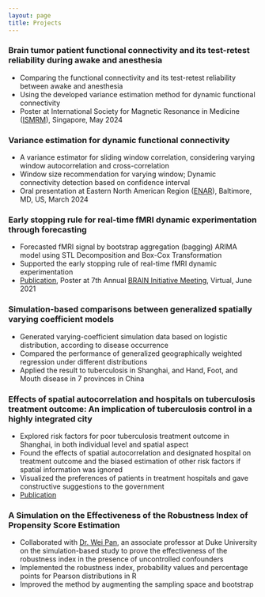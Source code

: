 ```yaml
---
layout: page
title: Projects
---
```



### Brain tumor patient functional connectivity and its test-retest reliability during awake and anesthesia        
*	Comparing the functional connectivity and its test-retest reliability between awake and anesthesia
*	Using the developed variance estimation method for dynamic functional connectivity
*	Poster at International Society for Magnetic Resonance in Medicine ([ISMRM](https://www.ismrm.org/24m/)), Singapore, May 2024

### Variance estimation for dynamic functional connectivity 						             
*	A variance estimator for sliding window correlation, considering varying window autocorrelation and cross-correlation
*	Window size recommendation for varying window; Dynamic connectivity detection based on confidence interval
*	Oral presentation at Eastern North American Region ([ENAR](https://www.enar.org/meetings/spring2024/)), Baltimore, MD, US, March 2024

### Early stopping rule for real-time fMRI dynamic experimentation through forecasting                             
*	Forecasted fMRI signal by bootstrap aggregation (bagging) ARIMA model using STL Decomposition and Box-Cox Transformation 
*	Supported the early stopping rule of real-time fMRI dynamic experimentation
*	[Publication](https://www.frontiersin.org/journals/neuroscience/articles/10.3389/fnins.2021.643740/full), Poster at 7th Annual [BRAIN Initiative Meeting](https://www.braininitiative.org/achievements/the-7th-annual-brain-initiative-investigators-meeting/), Virtual, June 2021

### Simulation-based comparisons between generalized spatially varying coefficient models                          
*	Generated varying-coefficient simulation data based on logistic distribution, according to disease occurrence 
*	Compared the performance of generalized geographically weighted regression under different distributions
*	Applied the result to tuberculosis in Shanghai, and Hand, Foot, and Mouth disease in 7 provinces in China

### Effects of spatial autocorrelation and hospitals on tuberculosis treatment outcome: An implication of tuberculosis control in a highly integrated city                                                                   
*	Explored risk factors for poor tuberculosis treatment outcome in Shanghai, in both individual level and spatial aspect
*	Found the effects of spatial autocorrelation and designated hospital on treatment outcome and the biased estimation of other risk factors if spatial information was ignored
*	Visualized the preferences of patients in treatment hospitals and gave constructive suggestions to the government
*	[Publication](https://www.ncbi.nlm.nih.gov/pmc/articles/PMC9684007/)

### A Simulation on the Effectiveness of the Robustness Index of Propensity Score Estimation                       
*	Collaborated with [Dr. Wei Pan](https://sites.duke.edu/panwei/), an associate professor at Duke University on the simulation-based study to prove the effectiveness of the robustness index in the presence of uncontrolled confounders
*	Implemented the robustness index, probability values and percentage points for Pearson distributions in R 
*	Improved the method by augmenting the sampling space and bootstrap

